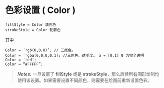 # 色彩设置 ( Color )

    fillStyle = Color 填充色
    strokeStyle = Color 轮廓色
    
其中

    Color = ‘rgb(0,0,0)’; // 三原色。
    Color = ‘rgba(0,0,0,0.1); //三原色、透明度。 a = [0,1] 0 为完全透明
    Color = ‘red’;
    Color = “#FFFFF”;

> ***Notes:*** 一旦设置了 **fillStyle** 或是 **strokeStyle**，那么后续所有图形绘制均使用该设置。如果需要设置不同颜色，则需要在绘图前重新设置色彩。